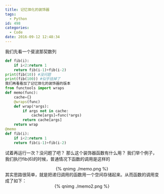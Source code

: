 ```yaml
---
title: 记忆体化的装饰器
tags:
  - Python
id: 498
categories:
  - Code
date: 2016-09-12 12:48:34
---
```

我们先看一个斐波那契数列
```py
def fib(i):
    if i<2:return 1
    return fib(i-1)+fib(i-2)
print(fib(10)) #没问题
print(fib(100)) #似乎挂掉了
我们再看看加了记忆体化的装饰器的版本
from functools import wraps
def memo(func):
    cache={}
    @wraps(func)
    def wrap(*args):
        if args not in cache:
            cache[args]=func(*args)
        return cache[args]
    return wrap
@memo
def fib(i):
    if i<2:return 1
    return fib(i-1)+fib(i-2)
```
试着再运行一次？没问题了吧？
那么这个装饰器函数有什么用？
我们举个例子，我们执行fib(6)的时候，普通情况下函数的调用是这样的
<div align=center>
{% qnimg ./memo.png %}
</div>
其实思路很简单，就是把递归调用的函数用一个空间存储起来。从而函数的调用变成了如下：
<div align=center>
{% qnimg ./memo2.png %}
</div>